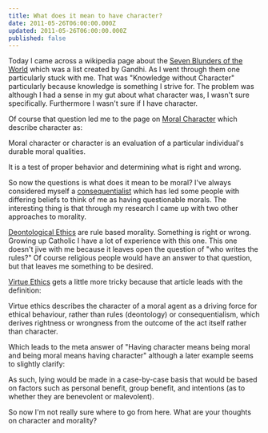 ```yaml
---
title: What does it mean to have character?
date: 2011-05-26T06:00:00.000Z
updated: 2011-05-26T06:00:00.000Z
published: false
---
```


Today I came across a wikipedia page about the [Seven Blunders of the World](http://en.wikipedia.org/wiki/Seven_Blunders_of_the_World) which was a list created by Gandhi.  As I went through them one particularly stuck with me.  That was "Knowledge without Character" particularly because knowledge is something I strive for.  The problem was although I had a sense in my gut about what character was, I wasn't sure specifically.  Furthermore I wasn't sure if I have character.

Of course that question led me to the page on [Moral Character](http://en.wikipedia.org/wiki/Moral_character) which describe character as:

Moral character or character is an evaluation of a particular individual's durable moral qualities.

It is a test of proper behavior and determining what is right and wrong.

So now the questions is what does it mean to be moral?  I've always considered myself a [consequentialist](http://en.wikipedia.org/wiki/Consequentialism) which has led some people with differing beliefs to think of me as having questionable morals.  The interesting thing is that through my research I came up with two other approaches to morality.

[Deontological Ethics](http://en.wikipedia.org/wiki/Deontological_ethics) are rule based morality.  Something is right or wrong.  Growing up Catholic I have a lot of experience with this one.  This one doesn't jive with me because it leaves open the question of "who writes the rules?" Of course religious people would have an answer to that question, but that leaves me something to be desired.

[Virtue Ethics](http://en.wikipedia.org/wiki/Virtue_ethics) gets a little more tricky because that article leads with the definition:

Virtue ethics describes the character of a moral agent as a driving force for ethical behaviour, rather than rules (deontology) or consequentialism, which derives rightness or wrongness from the outcome of the act itself rather than character.

Which leads to the meta answer of "Having character means being moral and being moral means having character" although a later example seems to slightly clarify:

As such, lying would be made in a case-by-case basis that would be based on factors such as personal benefit, group benefit, and intentions (as to whether they are benevolent or malevolent).

So now I'm not really sure where to go from here.  What are your thoughts on character and morality?


